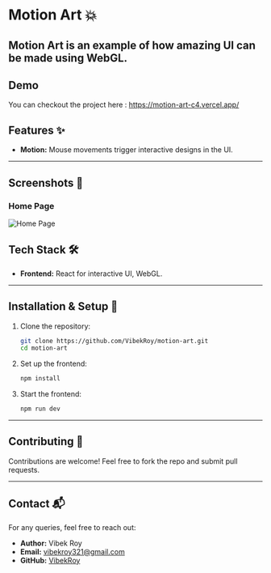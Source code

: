 
# Motion Art 💥

Motion Art is an example of how amazing UI can be made using WebGL.
---

## Demo

You can checkout the project here : https://motion-art-c4.vercel.app/

## Features ✨

- **Motion:** Mouse movements trigger interactive designs in the UI.

---

## Screenshots 🌟

### Home Page
![Home Page](https://drive.google.com/file/d/1BdxwaGrwu8o4FHl3WZuj_dkB11cHXYL5/view?usp=sharing)

## Tech Stack 🛠️

- **Frontend:** React for interactive UI, WebGL.

---

## Installation & Setup 🚀

1. Clone the repository:
   ```bash
   git clone https://github.com/VibekRoy/motion-art.git
   cd motion-art
   ```

2. Set up the frontend:
   ```bash
   npm install
   ```

5. Start the frontend:
   ```bash
   npm run dev
   ```
---

## Contributing 🤝

Contributions are welcome! Feel free to fork the repo and submit pull requests.  

---

## Contact 📬

For any queries, feel free to reach out:  
- **Author:** Vibek Roy  
- **Email:** vibekroy321@gmail.com
- **GitHub:** [VibekRoy](https://github.com/VibekRoy)
